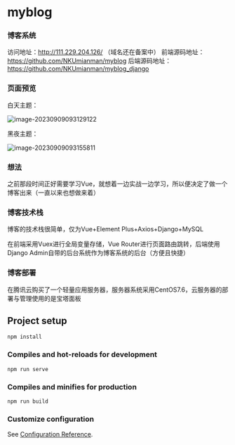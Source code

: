 # myblog

### 博客系统

访问地址：http://111.229.204.126/ （域名还在备案中）
前端源码地址：https://github.com/NKUmianman/myblog
后端源码地址：https://github.com/NKUmianman/myblog_django

### 页面预览

白天主题：

![image-20230909093129122](https://gitee.com/mianmann/drawing-bed-warehouse/raw/master/img/image-20230909093129122.png)

黑夜主题：

![image-20230909093155811](https://gitee.com/mianmann/drawing-bed-warehouse/raw/master/img/image-20230909093155811.png)

### 想法

之前那段时间正好需要学习Vue，就想着一边实战一边学习，所以便决定了做一个博客出来（一直以来也想做来着）

### 博客技术栈

博客的技术栈很简单，仅为Vue+Element Plus+Axios+Django+MySQL

在前端采用Vuex进行全局变量存储，Vue Router进行页面路由跳转，后端使用Django Admin自带的后台系统作为博客系统的后台（方便且快捷）

### 博客部署

在腾讯云购买了一个轻量应用服务器，服务器系统采用CentOS7.6，云服务器的部署与管理使用的是宝塔面板

## Project setup
```
npm install
```

### Compiles and hot-reloads for development
```
npm run serve
```

### Compiles and minifies for production
```
npm run build
```

### Customize configuration
See [Configuration Reference](https://cli.vuejs.org/config/).
